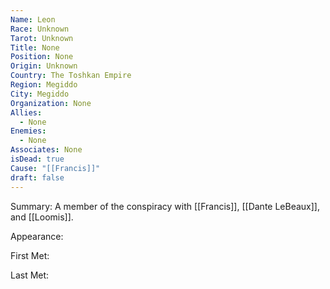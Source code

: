```yaml
---
Name: Leon
Race: Unknown
Tarot: Unknown
Title: None
Position: None
Origin: Unknown
Country: The Toshkan Empire
Region: Megiddo
City: Megiddo
Organization: None
Allies:
  - None
Enemies:
  - None
Associates: None
isDead: true
Cause: "[[Francis]]"
draft: false
---
```

Summary:
A member of the conspiracy with [[Francis]], [[Dante LeBeaux]], and [[Loomis]].

Appearance: 

First Met: 

Last Met: 
